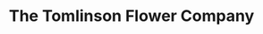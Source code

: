 ---
title: "The Tomlinson Flower Company"
url: /coventry/the-tomlinson-flower-company/
shop: florist
---